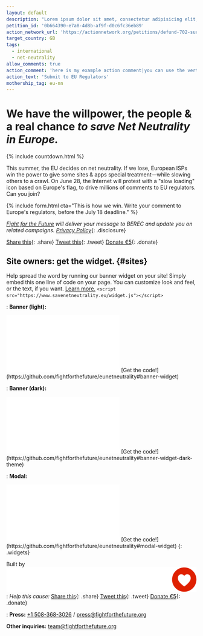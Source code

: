 ```yaml
---
layout: default
description: "Lorem ipsum dolor sit amet, consectetur adipisicing elit, sed do eiusmod tempor incididunt ut labore et dolore magna aliqua. Ut enim ad minim veniam, quis nostrud exercitation ullamco laboris nisi ut aliquip ex ea commodo consequat. Duis aute irure dolor in reprehenderit in voluptate velit esse cillum dolore eu fugiat nulla pariatur. Excepteur sint occaecat cupidatat non proident, sunt in culpa qui officia deserunt mollit anim id est laborum."
petition_id: '0b664390-e7a8-4d8b-af9f-d0c6fc36eb89'
action_network_url: 'https://actionnetwork.org/petitions/defund-702-surveillance'
target_country: GB
tags:
  - international
  - net-neutrality
allow_comments: true
action_comment: 'here is my example action comment|you can use the vertical pipe to separate paragraphs'
action_text: 'Submit to EU Regulators'
mothership_tag: eu-nn
---
```


# We have **the willpower**, **the people** & **a real chance** _to save Net Neutrality in Europe._

{% include countdown.html %}

This summer, the EU decides on net neutrality. If we lose, European ISPs win the power to give some sites & apps special treatment—while slowing others to a crawl. On June 28, the Internet will protest with a "slow loading" icon based on Europe's flag, to drive millions of comments to EU regulators. Can you join?

<!-- [Add your Twitter](#twitter){: .button} -->
<!-- [Add your Site](#sites){: .button} -->

{% include form.html cta="This is how we win. Write your comment to Europe's regulators, before the July 18 deadline." %}

_[Fight for the Future](https://www.fightforthefuture.org) will deliver your message to BEREC and update you on related campaigns. [Privacy Policy](https://www.fightforthefuture.org/privacy)_{: .disclosure}

[Share this](https://www.facebook.com){: .share}
[Tweet this](https://www.twitter.com){: .tweet}
[Donate €5](https://donate.fightforthefuture.org/?tag=eu-nn){: .donate}

## Site owners: get the widget. {#sites}

Help spread the word by running our banner widget on your site! Simply embed this one line of code on your page. You can customize look and feel, or the text, if you want. [Learn more.](https://github.com/fightforthefuture/eunetneutrality#embed-the-widget-on-your-site) `<script src="https://www.savenetneutrality.eu/widget.js"></script>`

: **Banner (light):**
  <iframe frameborder="0" src="/widget/banner/index.html#demo"></iframe>
  [Get the code!](https://github.com/fightforthefuture/eunetneutrality#banner-widget)

: **Banner (dark):**
  <iframe frameborder="0" src="/widget/banner/index.html#demo-dark"></iframe>
  [Get the code!](https://github.com/fightforthefuture/eunetneutrality#banner-widget-dark-theme)

: **Modal:**
  <iframe frameborder="0" src="/widget/modal/index.html#demo"></iframe>
  [Get the code!](https://github.com/fightforthefuture/eunetneutrality#modal-widget)
{: .widgets}

Built by ![](images/fftf-footer-logo.png)
: _Help this cause:_
  [Share this](https://www.facebook.com){: .share}
  [Tweet this](https://www.twitter.com){: .tweet}
  [Donate €5](https://donate.fightforthefuture.org/?tag=eu-nn){: .donate}

: **Press:** [+1 508-368-3026](tel://15083683026) / [press@fightforthefuture.org](mailto:press@fightforthefuture.org)

  **Other inquiries:** [team@fightforthefuture.org](mailto:team@fightforthefuture.org)
